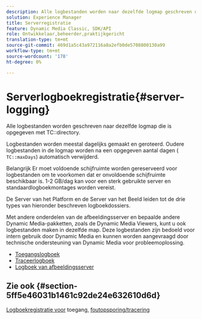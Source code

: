 ```yaml
---
description: Alle logbestanden worden naar dezelfde logmap geschreven die in de TC-map is opgegeven.
solution: Experience Manager
title: Serverregistratie
feature: Dynamic Media Classic, SDK/API
role: Ontwikkelaar,beheerder,praktijkgericht
translation-type: tm+mt
source-git-commit: 469d1a5c43a972116a8a2efb0de5708800130a99
workflow-type: tm+mt
source-wordcount: '178'
ht-degree: 0%

---
```



# Serverlogboekregistratie{#server-logging}

Alle logbestanden worden geschreven naar dezelfde logmap die is opgegeven met TC::directory.

Logbestanden worden meestal dagelijks gemaakt en geroteerd. Oudere logbestanden in de logmap worden na een opgegeven aantal dagen ( `TC::maxDays`) automatisch verwijderd.

Belangrijk Er moet voldoende schijfruimte worden gereserveerd voor logbestanden om te voorkomen dat er onvoldoende schijfruimte beschikbaar is. 1-2 GB/dag kan voor een sterk gebruikte server en standaardlogboekmontages worden vereist.

De Server van het Platform en de Server van het Beeld leiden tot de drie types van hieronder beschreven logboekdossiers.

Met andere onderdelen van de afbeeldingsserver en bepaalde andere Dynamic Media-pakketten, zoals de Dynamic Media Viewers, kunt u ook logbestanden maken in dezelfde map. Deze logbestanden zijn bedoeld voor intern gebruik door Dynamic Media en kunnen worden aangevraagd door technische ondersteuning van Dynamic Media voor probleemoplossing.

* [Toegangslogboek](c-access-log.md)
* [Traceerlogboek](c-trace-log.md)
* [Logboek van afbeeldingsserver](c-image-server-log.md)

## Zie ook {#section-5ff5e46031b1461c92de24e632610d6d}

[Logboekregistratie voor](../../../../is-api/image-serving-api-ref/c-configuration-and-administration/c-server-settings/r-access-logging.md#reference-5d175921c12a48a6be7f722517615d0f) toegang,  [foutopsporing/tracering](../../../../is-api/image-serving-api-ref/c-configuration-and-administration/c-server-settings/r-debug-trace-logging.md#reference-4b372f81001849f5b495457da7af8e82)
